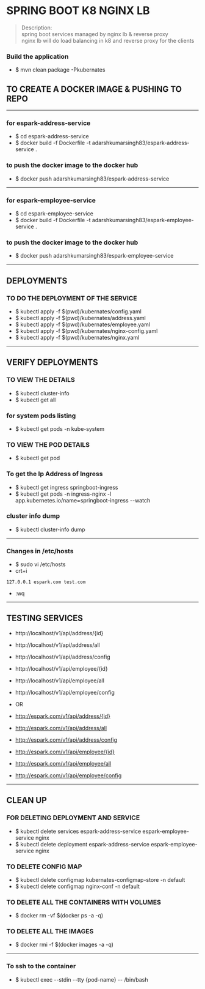 # SPRING BOOT K8 NGINX LB 
> Description: \
> spring boot services managed by nginx lb & reverse proxy \
> nginx lb will do load balancing in k8 and reverse proxy for the clients
>
>

### Build the application 
* $ mvn clean package -Pkubernates

## TO CREATE A DOCKER IMAGE & PUSHING TO REPO

----

### for espark-address-service
* $ cd espark-address-service
* $ docker build -f Dockerfile -t adarshkumarsingh83/espark-address-service .

### to push the docker image to the docker hub
* $ docker push adarshkumarsingh83/espark-address-service

----

### for espark-employee-service
* $ cd espark-employee-service
* $ docker build -f Dockerfile -t adarshkumarsingh83/espark-employee-service .

### to push the docker image to the docker hub
* $ docker push adarshkumarsingh83/espark-employee-service

----
## DEPLOYMENTS 
### TO DO THE DEPLOYMENT OF THE SERVICE
* $ kubectl apply -f $(pwd)/kubernates/config.yaml
* $ kubectl apply -f $(pwd)/kubernates/address.yaml
* $ kubectl apply -f $(pwd)/kubernates/employee.yaml
* $ kubectl apply -f $(pwd)/kubernates/nginx-config.yaml
* $ kubectl apply -f $(pwd)/kubernates/nginx.yaml

----
## VERIFY DEPLOYMENTS 
### TO VIEW THE DETAILS
* $ kubectl cluster-info
* $ kubectl get all

### for system pods listing 
* $ kubectl get pods -n kube-system

### TO VIEW THE POD DETAILS
* $ kubectl get pod

### To get the Ip Address of Ingress
* $ kubectl get ingress springboot-ingress
* $ kubectl get pods -n ingress-nginx -l app.kubernetes.io/name=springboot-ingress --watch

### cluster info dump 
* $ kubectl cluster-info dump
----
### Changes in /etc/hosts
* $ sudo vi /etc/hosts
* crt+i
 ````
 127.0.0.1 espark.com test.com
 ````
* :wq

----
## TESTING SERVICES 

* http://localhost/v1/api/address/{id}
* http://localhost/v1/api/address/all
* http://localhost/v1/api/address/config

* http://localhost/v1/api/employee/{id}
* http://localhost/v1/api/employee/all
* http://localhost/v1/api/employee/config

* OR 

* http://espark.com/v1/api/address/{id}
* http://espark.com/v1/api/address/all
* http://espark.com/v1/api/address/config

* http://espark.com/v1/api/employee/{id}
* http://espark.com/v1/api/employee/all
* http://espark.com/v1/api/employee/config

----
## CLEAN UP 
### FOR DELETING DEPLOYMENT AND SERVICE
* $ kubectl delete services espark-address-service espark-employee-service nginx
* $ kubectl delete deployment espark-address-service espark-employee-service nginx

### TO DELETE CONFIG MAP
* $ kubectl delete configmap  kubernates-configmap-store -n default
* $ kubectl delete configmap  nginx-conf -n default

### TO DELETE ALL THE CONTAINERS WITH VOLUMES
* $ docker rm -vf $(docker ps -a -q)

### TO DELETE ALL THE IMAGES
* $ docker rmi -f $(docker images -a -q)
----
### To ssh to the container 
* $ kubectl exec --stdin --tty {pod-name} -- /bin/bash


